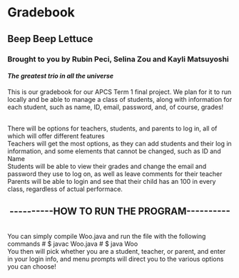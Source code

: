 <h1>Gradebook</h1>
<h2> Beep Beep Lettuce </h2>
<h3> Brought to you by Rubin Peci, Selina Zou and Kayli Matsuyoshi </h3>
<h4><i>The greatest trio in all the universe</i></h4>

<p> This is our gradebook for our APCS Term 1 final project. We plan for it to run locally and be able to manage a class of students, along with information for each student, such as name, ID, email, password, and, of course, grades! </p>
<br> There will be options for teachers, students, and parents to log in, all of which will offer different features 
<br> Teachers will get the most options, as they can add students and their log in information, and some elements that cannot be changed, such as ID and Name
<br> Students will be able to view their grades and change the email and password they use to log on, as well as leave comments for their teacher
<br> Parents will be able to login and see that their child has an 100 in every class, regardless of actual performace.

<center><h2>----------HOW TO RUN THE PROGRAM----------</h2></center>
<br> You can simply compile Woo.java and run the file with the following commands
# $ javac Woo.java 
# $ java Woo 
<br> You then will pick whether you are a student, teacher, or parent, and enter in your login info, and menu prompts will direct you to the various options you can choose!
